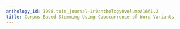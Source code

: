 ```yaml
---
anthology_id: 1998.tois_journal-ir0anthology0volumeA16A1.2
title: Corpus-Based Stemming Using Cooccurrence of Word Variants
---
```

